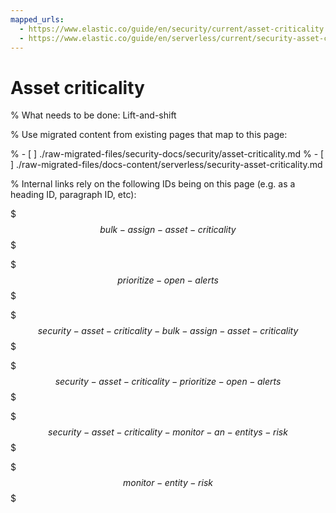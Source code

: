 ```yaml
---
mapped_urls:
  - https://www.elastic.co/guide/en/security/current/asset-criticality.html
  - https://www.elastic.co/guide/en/serverless/current/security-asset-criticality.html
---
```


# Asset criticality

% What needs to be done: Lift-and-shift

% Use migrated content from existing pages that map to this page:

% - [ ] ./raw-migrated-files/security-docs/security/asset-criticality.md
% - [ ] ./raw-migrated-files/docs-content/serverless/security-asset-criticality.md

% Internal links rely on the following IDs being on this page (e.g. as a heading ID, paragraph ID, etc):

$$$bulk-assign-asset-criticality$$$

$$$prioritize-open-alerts$$$

$$$security-asset-criticality-bulk-assign-asset-criticality$$$

$$$security-asset-criticality-prioritize-open-alerts$$$

$$$security-asset-criticality-monitor-an-entitys-risk$$$

$$$monitor-entity-risk$$$